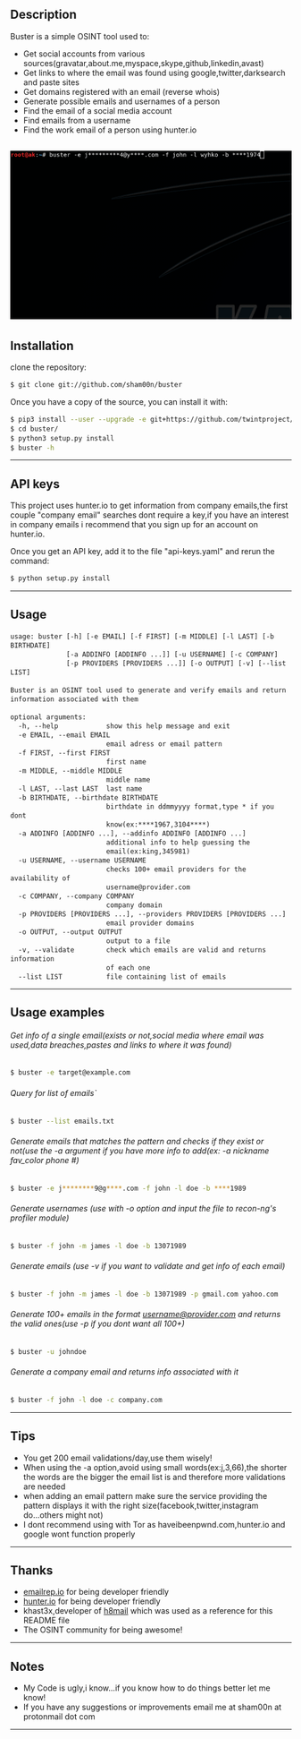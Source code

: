 ## Description

Buster is a simple OSINT tool used to:
* Get social accounts from various sources(gravatar,about.me,myspace,skype,github,linkedin,avast)
* Get links to where the email was found using google,twitter,darksearch and paste sites
* Get domains registered with an email (reverse whois)
* Generate possible emails and usernames of a person
* Find the email of a social media account
* Find emails from a username
* Find the work email of a person using hunter.io

![](buster-demo.gif)
-----

## Installation


clone the repository:

```bash
$ git clone git://github.com/sham00n/buster
```

Once you have a copy of the source, you can install it with:

```bash
$ pip3 install --user --upgrade -e git+https://github.com/twintproject/twint.git@origin/master#egg=twint
$ cd buster/
$ python3 setup.py install
$ buster -h
```
-----


## API keys

This project uses hunter.io to get information from company emails,the first couple "company email" searches dont require a key,if you have an interest in company emails i recommend that you sign up for an account on hunter.io.

Once you get an API key, add it to the file "api-keys.yaml" and rerun the command:


```bash
$ python setup.py install
```

-----

## Usage

```
usage: buster [-h] [-e EMAIL] [-f FIRST] [-m MIDDLE] [-l LAST] [-b BIRTHDATE]
              [-a ADDINFO [ADDINFO ...]] [-u USERNAME] [-c COMPANY]
              [-p PROVIDERS [PROVIDERS ...]] [-o OUTPUT] [-v] [--list LIST]

Buster is an OSINT tool used to generate and verify emails and return
information associated with them

optional arguments:
  -h, --help            show this help message and exit
  -e EMAIL, --email EMAIL
                        email adress or email pattern
  -f FIRST, --first FIRST
                        first name
  -m MIDDLE, --middle MIDDLE
                        middle name
  -l LAST, --last LAST  last name
  -b BIRTHDATE, --birthdate BIRTHDATE
                        birthdate in ddmmyyyy format,type * if you dont
                        know(ex:****1967,3104****)
  -a ADDINFO [ADDINFO ...], --addinfo ADDINFO [ADDINFO ...]
                        additional info to help guessing the
                        email(ex:king,345981)
  -u USERNAME, --username USERNAME
                        checks 100+ email providers for the availability of
                        username@provider.com
  -c COMPANY, --company COMPANY
                        company domain
  -p PROVIDERS [PROVIDERS ...], --providers PROVIDERS [PROVIDERS ...]
                        email provider domains
  -o OUTPUT, --output OUTPUT
                        output to a file
  -v, --validate        check which emails are valid and returns information
                        of each one
  --list LIST           file containing list of emails

```

-----

## Usage examples

###### Get info of a single email(exists or not,social media where email was used,data breaches,pastes and links to where it was found)

```bash
$ buster -e target@example.com
```

###### Query for list of emails`
```bash
$ buster --list emails.txt
```

###### Generate emails that matches the pattern and checks if they exist or not(use the -a argument if you have more info to add(ex: -a nickname fav_color phone #)
```bash
$ buster -e j********9@g****.com -f john -l doe -b ****1989
```

###### Generate usernames (use with -o option and input the file to recon-ng's profiler module)
```bash
$ buster -f john -m james -l doe -b 13071989 
```

###### Generate emails (use -v if you want to validate and get info of each email)

```bash
$ buster -f john -m james -l doe -b 13071989 -p gmail.com yahoo.com
```

###### Generate 100+ emails in the format username@provider.com and returns the valid ones(use -p if you dont want all 100+)

```bash
$ buster -u johndoe
```

###### Generate a company email and returns info associated with it

```bash
$ buster -f john -l doe -c company.com
```

-----

## Tips
* You get 200 email validations/day,use them wisely!
* When using the -a option,avoid using small words(ex:j,3,66),the shorter the words are the bigger the email list is and therefore more validations are needed
* when adding an email pattern make sure the service providing the pattern displays it with the right size(facebook,twitter,instagram do...others might not)
* I dont recommend using with Tor as haveibeenpwnd.com,hunter.io and google wont function properly



-----

## Thanks

* [emailrep.io](https://emailrep.io/) for being developer friendly
* [hunter.io](https://hunter.io) for being developer friendly
* khast3x,developer of [h8mail](https://github.com/khast3x/h8mail) which was used as a reference for this README file
* The OSINT community for being awesome!

-----

## Notes
* My Code is ugly,i know...if you know how to do things better let me know!
* If you have any suggestions or improvements email me at sham00n at protonmail dot com


___


